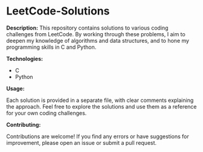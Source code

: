 # LeetCode-Solutions
**Description:**
This repository contains solutions to various coding challenges from LeetCode. 
By working through these problems, I aim to deepen my knowledge of algorithms and data structures,
and to hone my programming skills in C and Python.

**Technologies:**
* C
* Python

**Usage:**

Each solution is provided in a separate file, with clear comments explaining the approach. Feel free to explore the solutions and use them as a reference for your own coding challenges.

**Contributing:**

Contributions are welcome! If you find any errors or have suggestions for improvement, please open an issue or submit a pull request.
